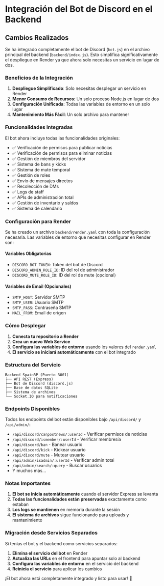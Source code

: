 # Integración del Bot de Discord en el Backend

## Cambios Realizados

Se ha integrado completamente el bot de Discord (`bot.js`) en el archivo principal del backend (`backend/index.js`). Esto simplifica significativamente el despliegue en Render ya que ahora solo necesitas un servicio en lugar de dos.

### Beneficios de la Integración

1. **Despliegue Simplificado**: Solo necesitas desplegar un servicio en Render
2. **Menor Consumo de Recursos**: Un solo proceso Node.js en lugar de dos
3. **Configuración Unificada**: Todas las variables de entorno en un solo lugar
4. **Mantenimiento Más Fácil**: Un solo archivo para mantener

### Funcionalidades Integradas

El bot ahora incluye todas las funcionalidades originales:

- ✅ Verificación de permisos para publicar noticias
- ✅ Verificación de permisos para eliminar noticias
- ✅ Gestión de miembros del servidor
- ✅ Sistema de bans y kicks
- ✅ Sistema de mute temporal
- ✅ Gestión de roles
- ✅ Envío de mensajes directos
- ✅ Recolección de DMs
- ✅ Logs de staff
- ✅ APIs de administración total
- ✅ Gestión de inventario y saldos
- ✅ Sistema de calendario

### Configuración para Render

Se ha creado un archivo `backend/render.yaml` con toda la configuración necesaria. Las variables de entorno que necesitas configurar en Render son:

#### Variables Obligatorias
- `DISCORD_BOT_TOKEN`: Token del bot de Discord
- `DISCORD_ADMIN_ROLE_ID`: ID del rol de administrador
- `DISCORD_MUTE_ROLE_ID`: ID del rol de mute (opcional)

#### Variables de Email (Opcionales)
- `SMTP_HOST`: Servidor SMTP
- `SMTP_USER`: Usuario SMTP
- `SMTP_PASS`: Contraseña SMTP
- `MAIL_FROM`: Email de origen

### Cómo Desplegar

1. **Conecta tu repositorio a Render**
2. **Crea un nuevo Web Service**
3. **Configura las variables de entorno** usando los valores del `render.yaml`
4. **El servicio se iniciará automáticamente** con el bot integrado

### Estructura del Servicio

```
Backend SpainRP (Puerto 3001)
├── API REST (Express)
├── Bot de Discord (discord.js)
├── Base de datos SQLite
├── Sistema de archivos
└── Socket.IO para notificaciones
```

### Endpoints Disponibles

Todos los endpoints del bot están disponibles bajo `/api/discord/` y `/api/admin/`:

- `/api/discord/canpostnews/:userId` - Verificar permisos de noticias
- `/api/discord/ismember/:userId` - Verificar membresía
- `/api/discord/ban` - Banear usuario
- `/api/discord/kick` - Kickear usuario
- `/api/discord/mute` - Mutear usuario
- `/api/admin/isadmin/:userId` - Verificar admin total
- `/api/admin/search/:query` - Buscar usuarios
- Y muchos más...

### Notas Importantes

1. **El bot se inicia automáticamente** cuando el servidor Express se levanta
2. **Todas las funcionalidades están preservadas** exactamente como estaban
3. **Los logs se mantienen** en memoria durante la sesión
4. **El sistema de archivos** sigue funcionando para uploads y mantenimiento

### Migración desde Servicios Separados

Si tenías el bot y el backend como servicios separados:

1. **Elimina el servicio del bot** en Render
2. **Actualiza las URLs** en el frontend para apuntar solo al backend
3. **Configura las variables de entorno** en el servicio del backend
4. **Reinicia el servicio** para aplicar los cambios

¡El bot ahora está completamente integrado y listo para usar! 🚀
